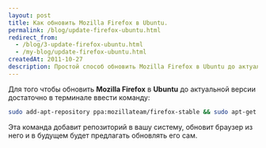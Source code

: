 ```yaml
---
layout: post
title: Как обновить Mozilla Firefox в Ubuntu.
permalink: /blog/update-firefox-ubuntu.html
redirect_from:
  - /blog/3-update-firefox-ubuntu.html
  - /my-blog/update-firefox-ubuntu.html
createdAt: 2011-10-27
description: Простой способ обновить Mozilla Firefox в Ubuntu до актуальной версии через терминал используя PPA репозиторий.
---
```


Для того чтобы обновить **Mozilla Firefox** в **Ubuntu** до актуальной версии достаточно в терминале ввести команду:

```bash
sudo add-apt-repository ppa:mozillateam/firefox-stable && sudo apt-get update && sudo apt-get install firefox
```

Эта команда добавит репозиторий в вашу систему, обновит браузер из него и в будущем будет предлагать обновлять его сам.
